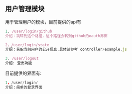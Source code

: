 <h2 text-align="center">用户管理模块</h2>

用于管理用户的模块，目前提供的api有

```javascript
1, /user/login/github
介绍：跳转到这个路径，这个路径会转到github的oauth界面

2，/user/login/state
介绍：获取当前用户的公开信息,具体请参考 controller/example.js

3, /user/logout
介绍: 登出功能

```

目前提供的界面有:

```javascript
1，/user/login/
介绍：简单的登录界面
```